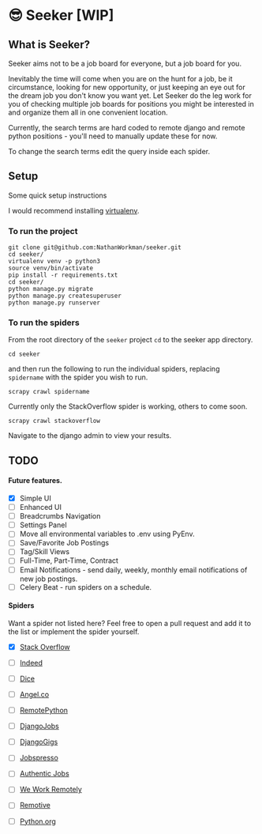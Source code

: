 # :sunglasses: Seeker [WIP]

## What is Seeker?
Seeker aims not to be a job board for everyone, but a job board for you.

Inevitably the time will come when you are on the hunt for a job, be it circumstance, looking for new opportunity, or just keeping an eye out for the dream job you don't know you want yet. Let Seeker do the leg work for you of checking multiple job boards for positions you might be interested in and organize them all in one convenient location.

Currently, the search terms are hard coded to remote django and remote python positions - you'll need to manually update these for now.

To change the search terms edit the query inside each spider.

## Setup

Some quick setup instructions

I would recommend installing [virtualenv](https://virtualenv.readthedocs.io/).

### To run the project
```
git clone git@github.com:NathanWorkman/seeker.git
cd seeker/
virtualenv venv -p python3
source venv/bin/activate
pip install -r requirements.txt
cd seeker/
python manage.py migrate
python manage.py createsuperuser
python manage.py runserver

```

### To run the spiders
From the root directory of the `seeker` project `cd` to the seeker app directory.

```
cd seeker
```
and then run the following to run the individual spiders, replacing `spidername` with the spider you wish to run.

```
scrapy crawl spidername
```

Currently only the StackOverflow spider is working, others to come soon. 

```
scrapy crawl stackoverflow
```


Navigate to the django admin to view your results.


## TODO

#### Future features.
- [x] Simple UI
- [ ] Enhanced UI
- [ ] Breadcrumbs Navigation
- [ ] Settings Panel 
- [ ] Move all environmental variables to .env using PyEnv.
- [ ] Save/Favorite Job Postings
- [ ] Tag/Skill Views
- [ ] Full-Time, Part-Time, Contract
- [ ] Email Notifications - send daily, weekly, monthly email notifications of new job postings.
- [ ] Celery Beat - run spiders on a schedule.

#### Spiders
Want a spider not listed here? Feel free to open a pull request and add it to the list or implement the spider yourself. 
- [x] [Stack Overflow](https://www.stackoverflow.com/jobs)
- [ ] [Indeed](https://www.indeed.com)
- [ ] [Dice](http://dice.com)
- [ ] [Angel.co](https://angel.co/)
- [ ] [RemotePython](https://www.remotepython.com)
- [ ] [DjangoJobs](https://djangojobs.net/jobs/)
- [ ] [DjangoGigs](https://djangogigs.com)
- [ ] [Jobspresso](http://jobspresso.co)
- [ ] [Authentic Jobs](http://authenticjobs.com/)
- [ ] [We Work Remotely](https://weworkremotely.com/)
- [ ] [Remotive](https://remotive.io)
- [ ] [Python.org](https://www.python.org/jobs/)





